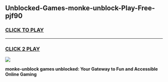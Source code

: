 
## Unblocked-Games-monke-unblock-Play-Free-pjf90
<h3>
<a href="https://premium76.site?title=monke-unblock&ref=23A">CLICK TO PLAY</a></h3>
<hr>

<h3>
<a href="https://premium76.site?title=monke-unblock&ref=23A">CLICK 2 PLAY</a>
  
</h3>

<a href="https://premium76.site?title=monke-unblock&ref=23A"><img src="https://clearcache.store/games.png"></a>


**monke-unblock games unblocked: Your Gateway to Fun and Accessible Online Gaming**
